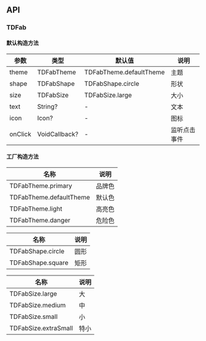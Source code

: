 ## API
### TDFab
#### 默认构造方法

| 参数 | 类型 | 默认值 | 说明 |
| --- | --- | --- | --- |
| theme | TDFabTheme | TDFabTheme.defaultTheme | 主题 |
| shape | TDFabShape |TDFabShape.circle | 形状 |
| size | TDFabSize | TDFabSize.large | 大小 |
| text | String? | - | 文本 |
| icon | Icon? | - | 图标 |
| onClick | VoidCallback? | - | 监听点击事件 |

#### 工厂构造方法

| 名称  | 说明 |
| --- |  --- |
| TDFabTheme.primary  | 品牌色 |
| TDFabTheme.defaultTheme  | 默认色 |
| TDFabTheme.light  | 高亮色 |
| TDFabTheme.danger  | 危险色 |

| 名称  | 说明 |
| --- |  --- |
| TDFabShape.circle  | 圆形 |
| TDFabShape.square  | 矩形 |

| 名称  | 说明 |
| --- |  --- |
| TDFabSize.large  | 大 |
| TDFabSize.medium  | 中 |
| TDFabSize.small  | 小 |
| TDFabSize.extraSmall  | 特小 |